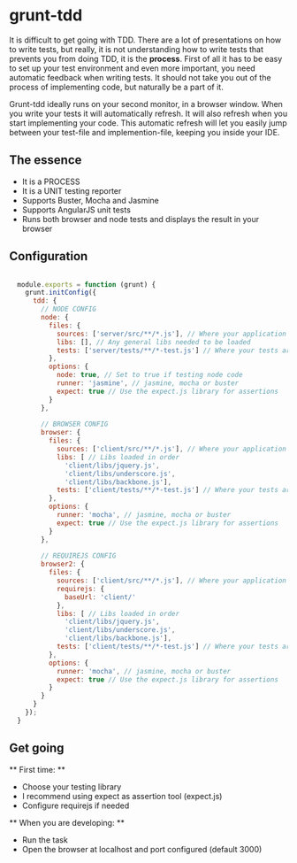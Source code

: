 grunt-tdd
=========

It is difficult to get going with TDD. There are a lot of presentations on how to write tests, but really, it is not understanding how to write tests that prevents you from doing TDD, it is the **process**. First of all it has to be easy to set up your test environment and even more important, you need automatic feedback when writing tests. It should not take you out of the process of implementing code, but naturally be a part of it.

Grunt-tdd ideally runs on your second monitor, in a browser window. When you write your tests it will automatically refresh. It will also refresh when you start implementing your code. This automatic refresh will let you easily jump between your test-file and implemention-file, keeping you inside your IDE.

## The essence
- It is a PROCESS
- It is a UNIT testing reporter
- Supports Buster, Mocha and Jasmine
- Supports AngularJS unit tests
- Runs both browser and node tests and displays the result in your browser

## Configuration

``` javascript

  module.exports = function (grunt) {
    grunt.initConfig({
      tdd: { 
        // NODE CONFIG
        node: {
          files: {
            sources: ['server/src/**/*.js'], // Where your application files are located
            libs: [], // Any general libs needed to be loaded
            tests: ['server/tests/**/*-test.js'] // Where your tests are located
          },
          options: {
            node: true, // Set to true if testing node code
            runner: 'jasmine', // jasmine, mocha or buster
            expect: true // Use the expect.js library for assertions
          }
        },
        
        // BROWSER CONFIG
        browser: {
          files: {
            sources: ['client/src/**/*.js'], // Where your application files are located
            libs: [ // Libs loaded in order
              'client/libs/jquery.js',
              'client/libs/underscore.js', 
              'client/libs/backbone.js'],
            tests: ['client/tests/**/*-test.js'] // Where your tests are located
          },
          options: {
            runner: 'mocha', // jasmine, mocha or buster
            expect: true // Use the expect.js library for assertions
          }
        },
        
        // REQUIREJS CONFIG
        browser2: {
          files: {
            sources: ['client/src/**/*.js'], // Where your application files are located
            requirejs: {
              baseUrl: 'client/'
            },
            libs: [ // Libs loaded in order
              'client/libs/jquery.js',
              'client/libs/underscore.js', 
              'client/libs/backbone.js'],
            tests: ['client/tests/**/*-test.js'] // Where your tests are located
          },
          options: {
            runner: 'mocha', // jasmine, mocha or buster
            expect: true // Use the expect.js library for assertions
          }
        }
      }
    });
  }
```

## Get going

** First time: **
- Choose your testing library
- I recommend using expect as assertion tool (expect.js)
- Configure requirejs if needed

** When you are developing: **
- Run the task
- Open the browser at localhost and port configured (default 3000)

